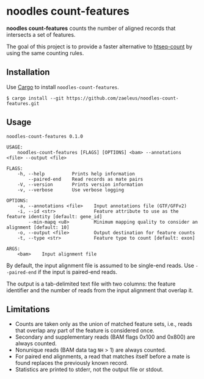 # noodles count-features

**noodles count-features** counts the number of aligned records that intersects
a set of features.

The goal of this project is to provide a faster alternative to [htseq-count] by
using the same counting rules.

[htseq-count]: https://htseq.readthedocs.io/en/master/count.html

## Installation

Use [Cargo] to install `noodles-count-features`.

```
$ cargo install --git https://github.com/zaeleus/noodles-count-features.git
```

[Cargo]: https://doc.rust-lang.org/cargo/getting-started/installation.html

## Usage

```
noodles-count-features 0.1.0

USAGE:
    noodles-count-features [FLAGS] [OPTIONS] <bam> --annotations <file> --output <file>

FLAGS:
    -h, --help          Prints help information
        --paired-end    Read records as mate pairs
    -V, --version       Prints version information
    -v, --verbose       Use verbose logging

OPTIONS:
    -a, --annotations <file>    Input annotations file (GTF/GFFv2)
    -i, --id <str>              Feature attribute to use as the feature identity [default: gene_id]
        --min-mapq <u8>         Minimum mapping quality to consider an alignment [default: 10]
    -o, --output <file>         Output destination for feature counts
    -t, --type <str>            Feature type to count [default: exon]

ARGS:
    <bam>    Input alignment file
```

By default, the input alignment file is assumed to be single-end reads. Use
`--paired-end` if the input is paired-end reads.

The output is a tab-delimited text file with two columns: the feature
identifier and the number of reads from the input alignment that overlap it.

## Limitations

  * Counts are taken only as the union of matched feature sets, i.e., reads that
    overlap any part of the feature is considered once.
  * Secondary and supplementary reads (BAM flags 0x100 and 0x800) are always
    counted.
  * Nonunique reads (BAM data tag `NH` > 1) are always counted.
  * For paired end alignments, a read that matches itself before a mate is
    found replaces the previously known record.
  * Statistics are printed to stderr, not the output file or stdout.
